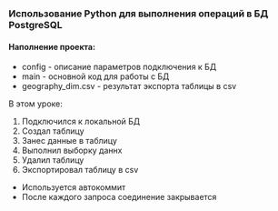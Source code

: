 ### Использование Python для выполнения операций в БД PostgreSQL

#### Наполнение проекта:

* config - описание параметров подключения к БД
* main - основной код для работы с БД
* geography_dim.csv - результат экспорта таблицы в csv

В этом уроке:

1. Подключился к локальной БД
2. Создал таблицу
3. Занес данные в таблицу
4. Выполнил выборку даннх
5. Удалил таблицу
6. Экспортировал таблицу в csv

* Используется автокоммит
* После каждого запроса соединение закрывается